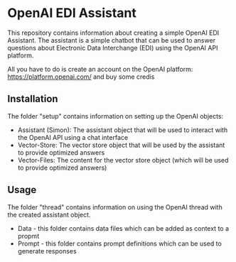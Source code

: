 # OpenAI EDI Assistant

This repository contains information about creating a simple OpenAI EDI Assistant. The assistant is a simple chatbot that can be used to answer questions about Electronic Data Interchange (EDI) using the OpenAI API platform.

All you have to do is create an account on the OpenAI platform: https://platform.openai.com/ and buy some credis

## Installation
The folder "setup" contains information on setting up the OpenAI objects:
- Assistant (Simon): The assistant object that will be used to interact with the OpenAI API using a chat interface
- Vector-Store: The vector store object that will be used by the assistant to provide optimized answers
- Vector-Files: The content for the vector store object (which will be used to provide optimized answers)

## Usage
The folder "thread" contains information on using the OpenAI thread with the created assistant object.
- Data - this folder contains data files which can be added as context to a propmt
- Prompt - this folder contains prompt definitions which can be used to generate responses